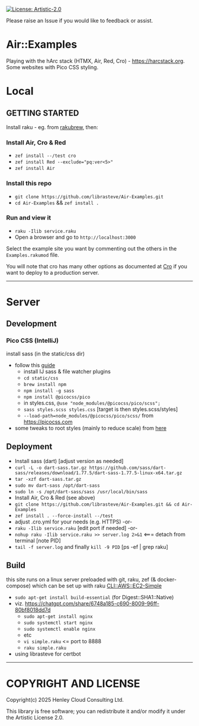 [![License: Artistic-2.0](https://img.shields.io/badge/License-Artistic%202.0-0298c3.svg)](https://opensource.org/licenses/Artistic-2.0)

Please raise an Issue if you would like to feedback or assist.

# Air::Examples

Playing with the hArc stack (HTMX, Air, Red, Cro) - https://harcstack.org. Some websites with Pico CSS styling.

# Local

## GETTING STARTED

Install raku - eg. from [rakubrew](https://rakubrew.org), then:

### Install Air, Cro & Red
- `zef install --/test cro`
- `zef install Red --exclude="pq:ver<5>"`
- `zef install Air`

### Install this repo
- `git clone https://github.com/librasteve/Air-Examples.git`
- `cd Air-Examples` && `zef install .`

### Run and view it
- `raku -Ilib service.raku`
- Open a browser and go to `http://localhost:3000`

Select the example site you want by commenting out the others in the `Examples.rakumod` file.

You will note that cro has many other options as documented at [Cro](https://cro.raku.org) if you want to deploy to a production server.

---

# Server

## Development

### Pico CSS (IntelliJ)
install sass (in the static/css dir)
- follow this [guide](https://www.jetbrains.com/help/webstorm/transpiling-sass-less-and-scss-to-css.html)
    - install IJ sass & file watcher plugins
    - `cd static/css`
    - `brew install npm`
    - `npm install -g sass`
    - `npm install @picocss/pico`
    - in styles.css, `@use "node_modules/@picocss/pico/scss";`
    - `sass styles.scss styles.css`  [target is then styles.scss/styles]
    - `--load-path=node_modules/@picocss/pico/scss/`
      from https://picocss.com
- some tweaks to root styles (mainly to reduce scale) from [here](https://github.com/picocss/pico/discussions/482)

## Deployment
- Install sass (dart) [adjust version as needed]
- `curl -L -o dart-sass.tar.gz https://github.com/sass/dart-sass/releases/download/1.77.5/dart-sass-1.77.5-linux-x64.tar.gz`
- `tar -xzf dart-sass.tar.gz`
- `sudo mv dart-sass /opt/dart-sass`
- `sudo ln -s /opt/dart-sass/sass /usr/local/bin/sass`
- Install Air, Cro & Red (see above)
- `git clone https://github.com/librasteve/Air-Examples.git && cd Air-Examples`
- `zef install . --force-install --/test`
- adjust .cro.yml for your needs (e.g. HTTPS) -or-
- `raku -Ilib service.raku` [edit port if needed] -or-
- `nohup raku -Ilib service.raku >> server.log 2>&1`  <=== detach from terminal [note PID]
- `tail -f server.log` and finally `kill -9 PID`  [ps -ef | grep raku]

## Build
this site runs on a linux server preloaded with git, raku, zef (& docker-compose) which can be set up with raku [CLI::AWS::EC2-Simple](https://raku.land/zef:librasteve/CLI::AWS::EC2-Simple)
- `sudo apt-get install build-essential` (for Digest::SHA1::Native)
- viz. https://chatgpt.com/share/6748a185-c690-8009-96ff-80bf8018dd7d
    - `sudo apt-get install nginx`
    - `sudo systemctl start nginx`
    - `sudo systemctl enable nginx`
    - etc
    - `vi simple.raku`   <= port to 8888
    - `raku simple.raku`
- using librasteve for certbot

---

# COPYRIGHT AND LICENSE

Copyright(c) 2025 Henley Cloud Consulting Ltd.

This library is free software; you can redistribute it and/or modify it under the Artistic License 2.0.
